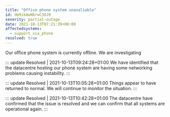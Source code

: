 ```yaml
---
title: "Office phone system unavaliable"
id: dm9ikAwNbrwC3OJ9
severity: partial-outage
date: 2021-10-13T07:21:39+00:00
affectedsystems:
  - support_via_phone
resolved: true
---
```

Our office phone system is currently offline. We are investigating

::: update Resolved | 2021-10-13T09:24:28+01:00
We have identified that the datacentre hosting our phone system are having some networking problems causing instability.
:::

::: update Resolved | 2021-10-13T10:05:28+01:00
Things appear to have returned to normal. We will continue to monitor the situation.
:::

::: update Resolved | 2021-10-13T10:42:28+01:00
The datacentre have confirmed that the issue is resolved and we can confirm that all systems are operational again.
:::

